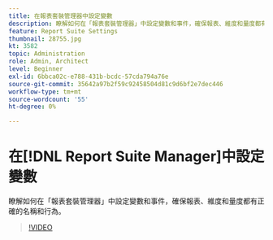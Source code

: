```yaml
---
title: 在報表套裝管理器中設定變數
description: 瞭解如何在「報表套裝管理器」中設定變數和事件，確保報表、維度和量度都有正確的名稱和行為。
feature: Report Suite Settings
thumbnail: 28755.jpg
kt: 3582
topic: Administration
role: Admin, Architect
level: Beginner
exl-id: 6bbca02c-e788-431b-bcdc-57cda794a76e
source-git-commit: 35642a97b2f59c92458504d81c9d6bf2e7dec446
workflow-type: tm+mt
source-wordcount: '55'
ht-degree: 0%

---
```


# 在[!DNL Report Suite Manager]中設定變數

瞭解如何在「報表套裝管理器」中設定變數和事件，確保報表、維度和量度都有正確的名稱和行為。

>[!VIDEO](https://video.tv.adobe.com/v/3456978/?quality=12&learn=on&captions=chi_hant)

